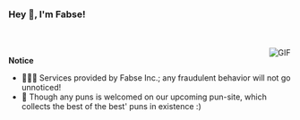 <h3 title="hehehe"> Hey 👋, I'm Fabse!</h3>





<br />
<br />

  <img align="right" alt="GIF" src="https://media.giphy.com/media/ciwgweZDnUydJShj6H/giphy.gif" />

**Notice**

- 👨🏽‍💻 Services provided by Fabse Inc.; any fraudulent behavior will not go unnoticed! 
- 💬 Though any puns is welcomed on our upcoming pun-site, which collects the best of the best' puns in existence :)


